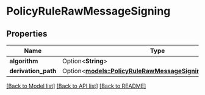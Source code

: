 # PolicyRuleRawMessageSigning

## Properties

Name | Type | Description | Notes
------------ | ------------- | ------------- | -------------
**algorithm** | Option<**String**> |  | [optional]
**derivation_path** | Option<[**models::PolicyRuleRawMessageSigningDerivationPath**](PolicyRule_rawMessageSigning_derivationPath.md)> |  | [optional]

[[Back to Model list]](../README.md#documentation-for-models) [[Back to API list]](../README.md#documentation-for-api-endpoints) [[Back to README]](../README.md)


